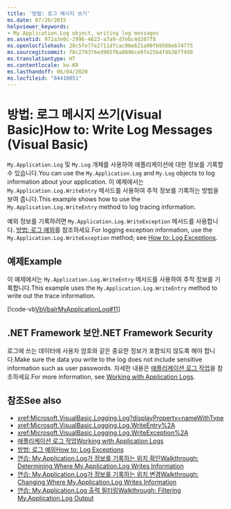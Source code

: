 ```yaml
---
title: '방법: 로그 메시지 쓰기'
ms.date: 07/20/2015
helpviewer_keywords:
- My.Application.Log object, writing log messages
ms.assetid: 972a3e0c-2996-4623-a7a9-d7ebc4d207f8
ms.openlocfilehash: 28c5fe77e2711dfcac96e621a90fb9506eb74775
ms.sourcegitcommit: f8c270376ed905f6a8896ce0fe25b4f4b38ff498
ms.translationtype: HT
ms.contentlocale: ko-KR
ms.lasthandoff: 06/04/2020
ms.locfileid: "84410051"
---
```

# <a name="how-to-write-log-messages-visual-basic"></a><span data-ttu-id="669fa-102">방법: 로그 메시지 쓰기(Visual Basic)</span><span class="sxs-lookup"><span data-stu-id="669fa-102">How to: Write Log Messages (Visual Basic)</span></span>

<span data-ttu-id="669fa-103">`My.Application.Log` 및 `My.Log` 개체를 사용하여 애플리케이션에 대한 정보를 기록할 수 있습니다.</span><span class="sxs-lookup"><span data-stu-id="669fa-103">You can use the `My.Application.Log` and `My.Log` objects to log information about your application.</span></span> <span data-ttu-id="669fa-104">이 예제에서는 `My.Application.Log.WriteEntry` 메서드를 사용하여 추적 정보를 기록하는 방법을 보여 줍니다.</span><span class="sxs-lookup"><span data-stu-id="669fa-104">This example shows how to use the `My.Application.Log.WriteEntry` method to log tracing information.</span></span>

<span data-ttu-id="669fa-105">예외 정보를 기록하려면 `My.Application.Log.WriteException` 메서드를 사용합니다. [방법: 로그 예외](how-to-log-exceptions.md)를 참조하세요.</span><span class="sxs-lookup"><span data-stu-id="669fa-105">For logging exception information, use the `My.Application.Log.WriteException` method; see [How to: Log Exceptions](how-to-log-exceptions.md).</span></span>

## <a name="example"></a><span data-ttu-id="669fa-106">예제</span><span class="sxs-lookup"><span data-stu-id="669fa-106">Example</span></span>

<span data-ttu-id="669fa-107">이 예제에서는 `My.Application.Log.WriteEntry` 메서드를 사용하여 추적 정보를 기록합니다.</span><span class="sxs-lookup"><span data-stu-id="669fa-107">This example uses the `My.Application.Log.WriteEntry` method to write out the trace information.</span></span>

[!code-vb[VbVbalrMyApplicationLog#11](~/samples/snippets/visualbasic/VS_Snippets_VBCSharp/VbVbalrMyApplicationLog/VB/Form1.vb#11)]

## <a name="net-framework-security"></a><span data-ttu-id="669fa-108">.NET Framework 보안</span><span class="sxs-lookup"><span data-stu-id="669fa-108">.NET Framework Security</span></span>

<span data-ttu-id="669fa-109">로그에 쓰는 데이터에 사용자 암호와 같은 중요한 정보가 포함되지 않도록 해야 합니다.</span><span class="sxs-lookup"><span data-stu-id="669fa-109">Make sure the data you write to the log does not include sensitive information such as user passwords.</span></span> <span data-ttu-id="669fa-110">자세한 내용은 [애플리케이션 로그 작업](working-with-application-logs.md)을 참조하세요.</span><span class="sxs-lookup"><span data-stu-id="669fa-110">For more information, see [Working with Application Logs](working-with-application-logs.md).</span></span>

## <a name="see-also"></a><span data-ttu-id="669fa-111">참조</span><span class="sxs-lookup"><span data-stu-id="669fa-111">See also</span></span>

- <xref:Microsoft.VisualBasic.Logging.Log?displayProperty=nameWithType>
- <xref:Microsoft.VisualBasic.Logging.Log.WriteEntry%2A>
- <xref:Microsoft.VisualBasic.Logging.Log.WriteException%2A>
- [<span data-ttu-id="669fa-112">애플리케이션 로그 작업</span><span class="sxs-lookup"><span data-stu-id="669fa-112">Working with Application Logs</span></span>](working-with-application-logs.md)
- [<span data-ttu-id="669fa-113">방법: 로그 예외</span><span class="sxs-lookup"><span data-stu-id="669fa-113">How to: Log Exceptions</span></span>](how-to-log-exceptions.md)
- [<span data-ttu-id="669fa-114">연습: My.Application.Log가 정보를 기록하는 위치 확인</span><span class="sxs-lookup"><span data-stu-id="669fa-114">Walkthrough: Determining Where My.Application.Log Writes Information</span></span>](walkthrough-determining-where-my-application-log-writes-information.md)
- [<span data-ttu-id="669fa-115">연습: My.Application.Log가 정보를 기록하는 위치 변경</span><span class="sxs-lookup"><span data-stu-id="669fa-115">Walkthrough: Changing Where My.Application.Log Writes Information</span></span>](walkthrough-changing-where-my-application-log-writes-information.md)
- [<span data-ttu-id="669fa-116">연습: My.Application.Log 출력 필터링</span><span class="sxs-lookup"><span data-stu-id="669fa-116">Walkthrough: Filtering My.Application.Log Output</span></span>](walkthrough-filtering-my-application-log-output.md)
